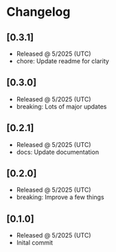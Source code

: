 # Changelog

## [0.3.1]

- Released @ 5/2025 (UTC)
- chore: Update readme for clarity

## [0.3.0]

- Released @ 5/2025 (UTC)
- breaking: Lots of major updates

## [0.2.1]

- Released @ 5/2025 (UTC)
- docs: Update documentation

## [0.2.0]

- Released @ 5/2025 (UTC)
- breaking: Improve a few things

## [0.1.0]

- Released @ 5/2025 (UTC)
- Inital commit

